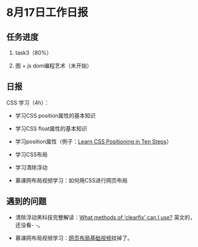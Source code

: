 # 8月17日工作日报

## 任务进度

1. task3（80%）

2. 图 + js dom编程艺术（未开始）

## 日报

CSS 学习（4h）：

 - 学习CSS position属性的基本知识

 - 学习CSS float属性的基本知识

 - 学习position属性（例子：[Learn CSS Positioning in Ten Steps](http://www.barelyfitz.com/screencast/html-training/css/positioning/)）

 - 学习CSS布局

 - 学习清除浮动

 - 慕课网布局视频学习：如何用CSS进行网页布局

## 遇到的问题

 - 清除浮动黑科技完整解读：[What methods of ‘clearfix’ can I use?](http://stackoverflow.com/questions/211383/what-methods-of-clearfix-can-i-use) 英文的，还没看- -。

 - 慕课网布局视频学习：[网页布局基础视频](http://www.imooc.com/learn/95)挂掉了。
